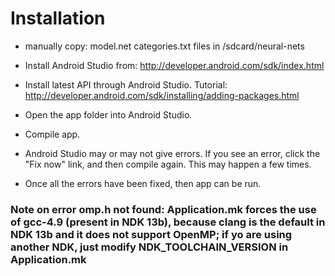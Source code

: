 # Installation

- manually copy: model.net categories.txt files in /sdcard/neural-nets

- Install Android Studio from: http://developer.android.com/sdk/index.html
- Install latest API through Android Studio. Tutorial: http://developer.android.com/sdk/installing/adding-packages.html
- Open the app folder into Android Studio.
- Compile app.
- Android Studio may or may not give errors. If you see an error, click the "Fix now" link, and then compile again. This may happen a few times.
- Once all the errors have been fixed, then app can be run.


### Note on error omp.h not found: Application.mk forces the use of gcc-4.9 (present in NDK 13b), because clang is the default in NDK 13b and it does not support OpenMP; if yo are using another NDK, just modify NDK_TOOLCHAIN_VERSION in Application.mk
